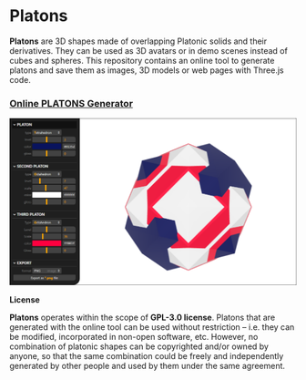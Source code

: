 # Platons

**Platons** are 3D shapes made of overlapping Platonic solids and their
derivatives. They can be used as 3D avatars or in demo scenes instead of cubes
and spheres. This repository contains an online tool to generate
platons and save them as images, 3D models or web pages with Three.js code.

### [Online PLATONS Generator](index.html)

[<img src="textures/screenshot.png">](index.html)

**License**

**Platons** operates within the scope of **GPL-3.0 license**. Platons that are
generated with the online tool can be used without restriction &ndash; i.e. they
can be modified, incorporated in non-open software, etc. However, no combination
of platonic shapes can be copyrighted and/or owned by anyone, so that the same
combination could be freely and independently generated by other people and used
by them under the same agreement.

